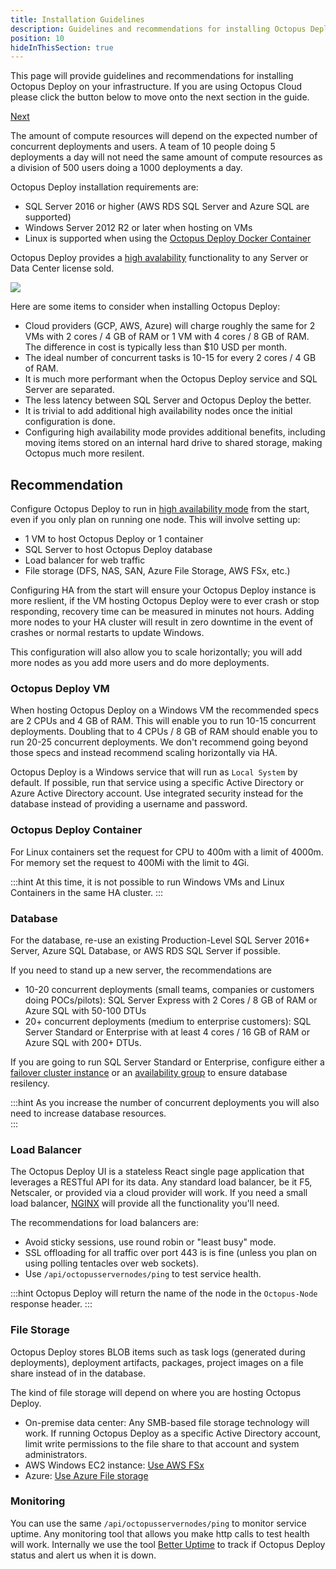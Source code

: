 ```yaml
---
title: Installation Guidelines
description: Guidelines and recommendations for installing Octopus Deploy on your infrastructure.
position: 10
hideInThisSection: true
---
```


This page will provide guidelines and recommendations for installing Octopus Deploy on your infrastructure.  If you are using Octopus Cloud please click the button below to move onto the next section in the guide.

<span><a class="btn btn-success" href="/docs/getting-started/best-practices/worker-recommendations">Next</a></span>

The amount of compute resources will depend on the expected number of concurrent deployments and users.  A team of 10 people doing 5 deployments a day will not need the same amount of compute resources as a division of 500 users doing a 1000 deployments a day.  

Octopus Deploy installation requirements are:
- SQL Server 2016 or higher (AWS RDS SQL Server and Azure SQL are supported)
- Windows Server 2012 R2 or later when hosting on VMs
- Linux is supported when using the [Octopus Deploy Docker Container](https://octopus.com/blog/introducing-linux-docker-image)

Octopus Deploy provides a [high avalability](/docs/administration/high-availablity/index.md) functionality to any Server or Data Center license sold.  

![](/docs/administration/high-availablity/images/high-availability.svg)

Here are some items to consider when installing Octopus Deploy:
- Cloud providers (GCP, AWS, Azure) will charge roughly the same for 2 VMs with 2 cores / 4 GB of RAM or 1 VM with 4 cores / 8 GB of RAM.  The difference in cost is typically less than $10 USD per month.
- The ideal number of concurrent tasks is 10-15 for every 2 cores / 4 GB of RAM.
- It is much more performant when the Octopus Deploy service and SQL Server are separated.
- The less latency between SQL Server and Octopus Deploy the better.
- It is trivial to add additional high availability nodes once the initial configuration is done.
- Configuring high availability mode provides additional benefits, including moving items stored on an internal hard drive to shared storage, making Octopus much more resilent.

## Recommendation

Configure Octopus Deploy to run in [high availability mode](/docs/administration/high-availability/configure/index.md) from the start, even if you only plan on running one node.  This will involve setting up:

- 1 VM to host Octopus Deploy or 1 container
- SQL Server to host Octopus Deploy database
- Load balancer for web traffic
- File storage (DFS, NAS, SAN, Azure File Storage, AWS FSx, etc.)

Configuring HA from the start will ensure your Octopus Deploy instance is more reslient, if the VM hosting Octopus Deploy were to ever crash or stop responding, recovery time can be measured in minutes not hours.  Adding more nodes to your HA cluster will result in zero downtime in the event of crashes or normal restarts to update Windows.

This configuration will also allow you to scale horizontally; you will add more nodes as you add more users and do more deployments.  

### Octopus Deploy VM

When hosting Octopus Deploy on a Windows VM the recommended specs are 2 CPUs and 4 GB of RAM.  This will enable you to run 10-15 concurrent deployments.  Doubling that to 4 CPUs / 8 GB of RAM should enable you to run 20-25 concurrent deployments.  We don't recommend going beyond those specs and instead recommend scaling horizontally via HA.

Octopus Deploy is a Windows service that will run as `Local System` by default.  If possible, run that service using a specific Active Directory or Azure Active Directory account.  Use integrated security instead for the database instead of providing a username and password.  

### Octopus Deploy Container

For Linux containers set the request for CPU to 400m with a limit of 4000m.  For memory set the request to 400Mi with the limit to 4Gi.

:::hint
At this time, it is not possible to run Windows VMs and Linux Containers in the same HA cluster.
:::

### Database

For the database, re-use an existing Production-Level SQL Server 2016+ Server, Azure SQL Database, or AWS RDS SQL Server if possible.  

If you need to stand up a new server, the recommendations are
- 10-20 concurrent deployments (small teams, companies or customers doing POCs/pilots): SQL Server Express with 2 Cores / 8 GB of RAM or Azure SQL with 50-100 DTUs
- 20+ concurrent deployments (medium to enterprise customers): SQL Server Standard or Enterprise with at least 4 cores / 16 GB of RAM or Azure SQL with 200+ DTUs.

If you are going to run SQL Server Standard or Enterprise, configure either a [failover cluster instance](https://docs.microsoft.com/en-us/sql/sql-server/failover-clusters/windows/always-on-failover-cluster-instances-sql-server?view=sql-server-ver15) or an [availability group](https://docs.microsoft.com/en-us/sql/database-engine/availability-groups/windows/prereqs-restrictions-recommendations-always-on-availability?view=sql-server-ver15) to ensure database resilency.

:::hint
As you increase the number of concurrent deployments you will also need to increase database resources.  
:::

### Load Balancer

The Octopus Deploy UI is a stateless React single page application that leverages a RESTful API for its data.  Any standard load balancer, be it F5, Netscaler, or provided via a cloud provider will work.  If you need a small load balancer, [NGINX](/docs/security/exposing-octopus/use-nginx-as-reverse-proxy.md) will provide all the functionality you'll need.

The recommendations for load balancers are:

- Avoid sticky sessions, use round robin or "least busy" mode.
- SSL offloading for all traffic over port 443 is is fine (unless you plan on using polling tentacles over web sockets).
- Use `/api/octopusservernodes/ping` to test service health.

:::hint
Octopus Deploy will return the name of the node in the `Octopus-Node` response header.
:::

### File Storage

Octopus Deploy stores BLOB items such as task logs (generated during deployments), deployment artifacts, packages, project images on a file share instead of in the database.

The kind of file storage will depend on where you are hosting Octopus Deploy.
- On-premise data center: Any SMB-based file storage technology will work.  If running Octopus Deploy as a specific Active Directory account, limit write permissions to the file share to that account and system administrators.
- AWS Windows EC2 instance: [Use AWS FSx](/docs/administration/high-availability/design/octopus-for-high-availability-on-aws.md)
- Azure: [Use Azure File storage](/docs/administration/high-availability/design/octopus-for-high-availability-on-azure.md)

### Monitoring

You can use the same `/api/octopusservernodes/ping` to monitor service uptime.  Any monitoring tool that allows you make http calls to test health will work.  Internally we use the tool [Better Uptime](https://betteruptime.com) to track if Octopus Deploy status and alert us when it is down.  

